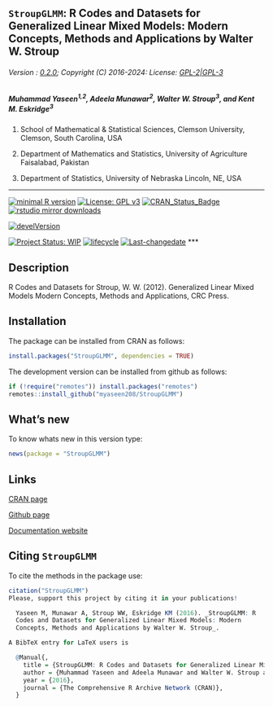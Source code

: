 
## `StroupGLMM`: R Codes and Datasets for Generalized Linear Mixed Models: Modern Concepts, Methods and Applications by Walter W. Stroup

###### Version : [0.2.0](https://myaseen208.com/StroupGLMM/); Copyright (C) 2016-2024: License: [GPL-2\|GPL-3](https://www.r-project.org/Licenses/)

##### *Muhammad Yaseen<sup>1,2</sup>, Adeela Munawar<sup>2</sup>, Walter W. Stroup<sup>3</sup>, and Kent M. Eskridge<sup>3</sup>*

1.  School of Mathematical & Statistical Sciences, Clemson University,
    Clemson, South Carolina, USA

2.  Department of Mathematics and Statistics, University of Agriculture
    Faisalabad, Pakistan

3.  Department of Statistics, University of Nebraska Lincoln, NE, USA

------------------------------------------------------------------------

[![minimal R
version](https://img.shields.io/badge/R%3E%3D-3.5.0-6666ff.svg)](https://cran.r-project.org/)
[![License: GPL
v3](https://img.shields.io/badge/License-GPL%20v3-blue.svg)](https://www.gnu.org/licenses/gpl-3.0)
[![CRAN_Status_Badge](https://www.r-pkg.org/badges/version-last-release/StroupGLMM)](https://cran.r-project.org/package=StroupGLMM)
[![rstudio mirror
downloads](https://cranlogs.r-pkg.org/badges/grand-total/StroupGLMM?color=green)](https://CRAN.R-project.org/package=StroupGLMM)
<!-- [![packageversion](https://img.shields.io/badge/Package%20version-0.2.3.3-orange.svg)](https://github.com/myaseen208/StroupGLMM) -->

[![develVersion](https://img.shields.io/badge/devel%20version-0.1.0-orange.svg)](https://github.com/myaseen208/StroupGLMM)

<!-- [![GitHub Download Count](https://github-basic-badges.herokuapp.com/downloads/myaseen208/StroupGLMM/total.svg)] -->

[![Project Status:
WIP](https://www.repostatus.org/badges/latest/inactive.svg)](https://www.repostatus.org/#inactive)
[![lifecycle](https://img.shields.io/badge/lifecycle-stable-brightgreen.svg)](https://lifecycle.r-lib.org/articles/stages.html#stable)
[![Last-changedate](https://img.shields.io/badge/last%20change-2024--09--24-yellowgreen.svg)](https://github.com/myaseen208/StroupGLMM)
\*\*\*

## Description

R Codes and Datasets for Stroup, W. W. (2012). Generalized Linear Mixed
Models Modern Concepts, Methods and Applications, CRC Press.

## Installation

The package can be installed from CRAN as follows:

``` r
install.packages("StroupGLMM", dependencies = TRUE)
```

The development version can be installed from github as follows:

``` r
if (!require("remotes")) install.packages("remotes")
remotes::install_github("myaseen208/StroupGLMM")
```

## What’s new

To know whats new in this version type:

``` r
news(package = "StroupGLMM")
```

## Links

[CRAN page](https://cran.r-project.org/package=StroupGLMM)

[Github page](https://github.com/myaseen208/StroupGLMM)

[Documentation website](https://myaseen208.com/StroupGLMM/)

## Citing `StroupGLMM`

To cite the methods in the package use:

``` r
citation("StroupGLMM")
Please, support this project by citing it in your publications!

  Yaseen M, Munawar A, Stroup WW, Eskridge KM (2016). _StroupGLMM: R
  Codes and Datasets for Generalized Linear Mixed Models: Modern
  Concepts, Methods and Applications by Walter W. Stroup_.

A BibTeX entry for LaTeX users is

  @Manual{,
    title = {StroupGLMM: R Codes and Datasets for Generalized Linear Mixed Models: Modern Concepts, Methods and Applications by Walter W. Stroup},
    author = {Muhammad Yaseen and Adeela Munawar and Walter W. Stroup and Kent M. Eskridge},
    year = {2016},
    journal = {The Comprehensive R Archive Network (CRAN)},
  }
```
